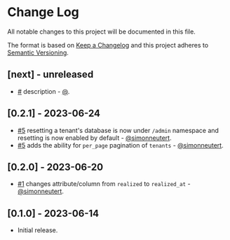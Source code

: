 # Change Log

All notable changes to this project will be documented in this file.

The format is based on [Keep a Changelog](http://keepachangelog.com/)
and this project adheres to [Semantic Versioning](http://semver.org/).

## [next] - unreleased

- [#<PRNUMBER>](https://github.com/simonneutert/ka-ching-backend/pull/<PRNUMBER>) description - [@<username>](https://github.com/<username>).

## [0.2.1] - 2023-06-24

- [#5](https://github.com/simonneutert/ka-ching-backend/pull/5) resetting a tenant's database is now under `/admin` namespace and resetting is now enabled by default - [@simonneutert](https://github.com/simonneutert).
- [#5](https://github.com/simonneutert/ka-ching-backend/pull/5) adds the ability for `per_page` pagination of `tenants` - [@simonneutert](https://github.com/simonneutert).

## [0.2.0] - 2023-06-20

- [#1](https://github.com/simonneutert/ka-ching-backend/pull/1) changes attribute/column from `realized` to `realized_at` - [@simonneutert](https://github.com/simonneutert).

## [0.1.0] - 2023-06-14

- Initial release.
